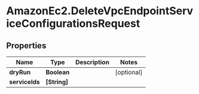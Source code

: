 # AmazonEc2.DeleteVpcEndpointServiceConfigurationsRequest

## Properties

Name | Type | Description | Notes
------------ | ------------- | ------------- | -------------
**dryRun** | **Boolean** |  | [optional] 
**serviceIds** | **[String]** |  | 


